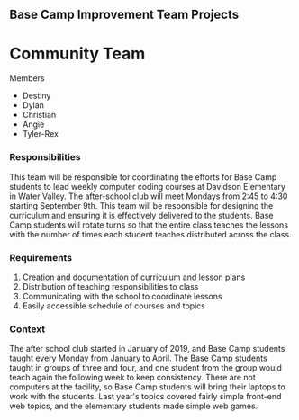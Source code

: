 ## Base Camp Improvement Team Projects


# Community Team

Members
* Destiny
* Dylan
* Christian
* Angie
* Tyler-Rex

### Responsibilities
This team will be responsible for coordinating the efforts for Base Camp students to lead weekly computer coding courses at Davidson Elementary in Water Valley. The after-school club will meet Mondays from 2:45 to 4:30 starting September 9th. This team will be responsible for designing the curriculum and ensuring it is effectively delivered to the students. Base Camp students will rotate turns so that the entire class teaches the lessons with the number of times each student teaches distributed across the class.

### Requirements
1. Creation and documentation of curriculum and lesson plans
2. Distribution of teaching responsibilities to class
3. Communicating with the school to coordinate lessons
4. Easily accessible schedule of courses and topics

### Context
The after school club started in January of 2019, and Base Camp students taught every Monday from January to April. The Base Camp students taught in groups of three and four, and one student from the group would teach again the following week to keep consistency. There are not computers at the facility, so Base Camp students will bring their laptops to work with the students. Last year's topics covered fairly simple front-end web topics, and the elementary students made simple web games.